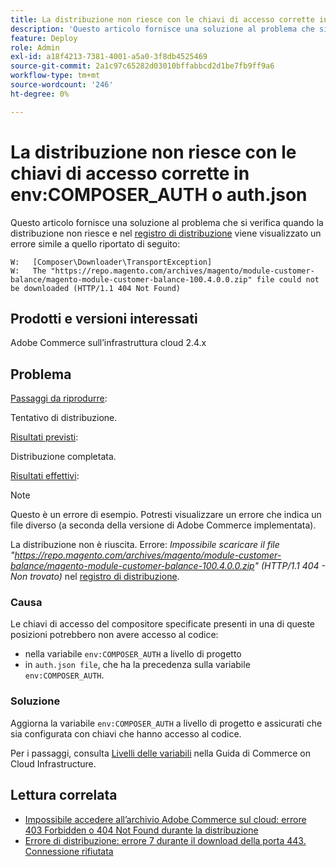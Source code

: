 ```yaml
---
title: La distribuzione non riesce con le chiavi di accesso corrette in env:COMPOSER_AUTH o auth.json
description: 'Questo articolo fornisce una soluzione al problema che si verifica quando la distribuzione non riesce e viene visualizzato il seguente errore: "Impossibile scaricare il file https://repo.magento.com/archives/magento/module-customer-balance/magento-module-customer-balance-100.4.0.0.zip (HTTP/1.1 404 - Non trovato)".'
feature: Deploy
role: Admin
exl-id: a18f4213-7381-4001-a5a0-3f8db4525469
source-git-commit: 2a1c97c65282d03010bffabbcd2d1be7fb9ff9a6
workflow-type: tm+mt
source-wordcount: '246'
ht-degree: 0%

---
```


# La distribuzione non riesce con le chiavi di accesso corrette in env:COMPOSER_AUTH o auth.json

Questo articolo fornisce una soluzione al problema che si verifica quando la distribuzione non riesce e nel [registro di distribuzione](https://experienceleague.adobe.com/it/docs/commerce-cloud-service/user-guide/develop/test/log-locations#deploy-log) viene visualizzato un errore simile a quello riportato di seguito:

```
W:   [Composer\Downloader\TransportException]
W:   The "https://repo.magento.com/archives/magento/module-customer-balance/magento-module-customer-balance-100.4.0.0.zip" file could not be downloaded (HTTP/1.1 404 Not Found)
```

## Prodotti e versioni interessati

Adobe Commerce sull’infrastruttura cloud 2.4.x

## Problema

<u>Passaggi da riprodurre</u>:

Tentativo di distribuzione.

<u>Risultati previsti</u>:

Distribuzione completata.

<u>Risultati effettivi</u>:

>[!NOTE]
>
>Questo è un errore di esempio. Potresti visualizzare un errore che indica un file diverso (a seconda della versione di Adobe Commerce implementata).

La distribuzione non è riuscita. Errore: *Impossibile scaricare il file &quot;https://repo.magento.com/archives/magento/module-customer-balance/magento-module-customer-balance-100.4.0.0.zip&quot; (HTTP/1.1 404 - Non trovato)* nel [registro di distribuzione](https://experienceleague.adobe.com/it/docs/commerce-cloud-service/user-guide/develop/test/log-locations#deploy-log).

### Causa

Le chiavi di accesso del compositore specificate presenti in una di queste posizioni potrebbero non avere accesso al codice:

* nella variabile `env:COMPOSER_AUTH` a livello di progetto
* in `auth.json file`, che ha la precedenza sulla variabile `env:COMPOSER_AUTH`.

### Soluzione

Aggiorna la variabile `env:COMPOSER_AUTH` a livello di progetto e assicurati che sia configurata con chiavi che hanno accesso al codice.

Per i passaggi, consulta [Livelli delle variabili](https://experienceleague.adobe.com/it/docs/commerce-cloud-service/user-guide/configure/env/variable-levels) nella Guida di Commerce on Cloud Infrastructure.

## Lettura correlata

* [Impossibile accedere all’archivio Adobe Commerce sul cloud: errore 403 Forbidden o 404 Not Found durante la distribuzione](/docs/commerce-knowledge-base/kb/troubleshooting/deployment/magento-commerce-cloud-repo-could-not-be-accessed-403-forbidden-or-404-not-found-error-when-deploying.html)
* [Errore di distribuzione: errore 7 durante il download della porta 443. Connessione rifiutata](/help/troubleshooting/deployment/deployment-error-downloading-connection-refused-adobe-commerce.md)
